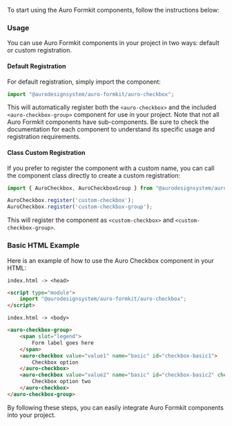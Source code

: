 To start using the Auro Formkit components, follow the instructions below:

### Usage

You can use Auro Formkit components in your project in two ways: default or custom registration.

#### Default Registration

For default registration, simply import the component:

```javascript
import "@aurodesignsystem/auro-formkit/auro-checkbox";
```

This will automatically register both the `<auro-checkbox>` and the included `<auro-checkbox-group>` component for use in your project. Note that not all Auro Formkit components have sub-components. Be sure to check the documentation for each component to understand its specific usage and registration requirements.

#### Class Custom Registration

If you prefer to register the component with a custom name, you can call the component class directly to create a custom registration:

```javascript
import { AuroCheckbox, AuroCheckboxGroup } from "@aurodesignsystem/auro-formkit/auro-checkbox/class";

AuroCheckbox.register('custom-checkbox');
AuroCheckbox.register('custom-checkbox-group');
```

This will register the component as `<custom-checkbox>` and `<custom-checkbox-group>`.

### Basic HTML Example

Here is an example of how to use the Auro Checkbox component in your HTML:

`index.html -> <head>`

```html
<script type="module">
    import "@aurodesignsystem/auro-formkit/auro-checkbox";
</script>
```

`index.html -> <body>`

```html
<auro-checkbox-group>
    <span slot="legend">
        Form label goes here
    </span>
    <auro-checkbox value="value1" name="basic" id="checkbox-basic1">
        Checkbox option
    </auro-checkbox>
    <auro-checkbox value="value2" name="basic" id="checkbox-basic2" checked>
        Checkbox option two
    </auro-checkbox>
</auro-checkbox-group>

```

By following these steps, you can easily integrate Auro Formkit components into your project.
